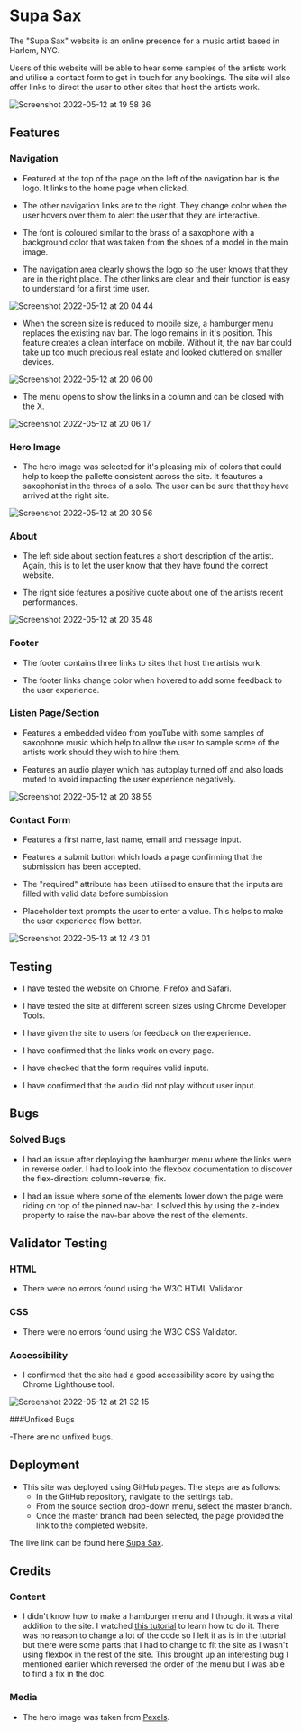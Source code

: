 # Supa Sax




The "Supa Sax" website is an online presence for a music artist based in Harlem, NYC.


Users of this website will be able to hear some samples of the artists work and utilise a contact form to get in touch for any bookings. The site will also offer links to direct the user to other sites that host the artists work.




![Screenshot 2022-05-12 at 19 58 36](https://user-images.githubusercontent.com/98256205/168149131-4aced680-395f-458e-88a5-33d0ad595c06.png)

## Features

### Navigation

- Featured at the top of the page on the left of the navigation bar is the logo. It links to the home page when clicked.

- The other navigation links are to the right. They change color when the user hovers over them to alert the user that they are interactive.

- The font is coloured similar to the brass of a saxophone with a background color that was taken from the shoes of a model in the main image. 

- The navigation area clearly shows the logo so the user knows that they are in the right place. The other links are clear and their function is easy to understand for a first time user.



![Screenshot 2022-05-12 at 20 04 44](https://user-images.githubusercontent.com/98256205/168149757-109d577e-9ccf-406d-b97d-2ee1adca43b7.png)

- When the screen size is reduced to mobile size, a hamburger menu replaces the existing nav bar. The logo remains in it's position. This feature creates a clean interface on mobile. Without it, the nav bar could take up too much precious real estate and looked cluttered on smaller devices.

![Screenshot 2022-05-12 at 20 06 00](https://user-images.githubusercontent.com/98256205/168149951-2adb87c6-cc3e-4d36-8a33-d661e30b0379.png)

- The menu opens to show the links in a column and can be closed with the X.

![Screenshot 2022-05-12 at 20 06 17](https://user-images.githubusercontent.com/98256205/168149959-72d8bf0e-36df-44e0-b575-414b5d079d6f.png)

### Hero Image

- The hero image was selected for it's pleasing mix of colors that could help to keep the pallette consistent across the site. It feautures a saxophonist in the throes of a solo. The user can be sure that they have arrived at the right site.

![Screenshot 2022-05-12 at 20 30 56](https://user-images.githubusercontent.com/98256205/168153861-318b2a66-c74e-44e2-b845-d412eae77116.png)

### About 

- The left side about section features a short description of the artist. Again, this is to let the user know that they have found the correct website. 

- The right side features a positive quote about one of the artists recent performances.

![Screenshot 2022-05-12 at 20 35 48](https://user-images.githubusercontent.com/98256205/168154552-d8e89eb1-f5c4-47d0-a290-5a0817937b32.png)

### Footer

- The footer contains three links to sites that host the artists work.

- The footer links change color when hovered to add some feedback to the user experience.

### Listen Page/Section

- Features a embedded video from youTube with some samples of saxophone music which help to allow the user to sample some of the artists work should they wish to hire them. 

- Features an audio player which has autoplay turned off and also loads muted to avoid impacting the user experience negatively.

![Screenshot 2022-05-12 at 20 38 55](https://user-images.githubusercontent.com/98256205/168155067-280a8043-9e41-49fc-ac0a-20179254bc02.png)

### Contact Form

- Features a first name, last name, email and message input.

- Features a submit button which loads a page confirming that the submission has been accepted. 

- The "required" attribute has been utilised to ensure that the inputs are filled with valid data before sumbission. 

- Placeholder text prompts the user to enter a value. This helps to make the user experience flow better.

![Screenshot 2022-05-13 at 12 43 01](https://user-images.githubusercontent.com/98256205/168278716-27e1e38d-f7e1-4108-895f-ee7fe4a02e75.png)

## Testing

- I have tested the website on Chrome, Firefox and Safari.

- I have tested the site at different screen sizes using Chrome Developer Tools.

- I have given the site to users for feedback on the experience.

- I have confirmed that the links work on every page.

- I have checked that the form requires valid inputs.

- I have confirmed that the audio did not play without user input.

## Bugs

### Solved Bugs

- I had an issue after deploying the hamburger menu where the links were in reverse order. I had to look into the flexbox documentation to discover the flex-direction: column-reverse; fix. 

- I had an issue where some of the elements lower down the page were riding on top of the pinned nav-bar. I solved this by using the z-index property to raise the nav-bar above the rest of the elements.

## Validator Testing

### HTML

- There were no errors found using the W3C HTML Validator.

### CSS

- There were no errors found using the W3C CSS Validator.

### Accessibility

- I confirmed that the site had a good accessibility score by using the Chrome Lighthouse tool.

![Screenshot 2022-05-12 at 21 32 15](https://user-images.githubusercontent.com/98256205/168163039-cfe10dee-63f1-4671-916a-1916c18127ae.png)

###Unfixed Bugs

-There are no unfixed bugs.

## Deployment

- This site was deployed using GitHub pages. The steps are as follows:
    - In the GitHub repository, navigate to the settings tab.
    - From the source section drop-down menu, select the master branch.
    - Once the master branch had been selected, the page provided the link to the completed website.

The live link can be found here [Supa Sax](https://martin-mcinerney.github.io/project-1-code-institute/index.html).

## Credits

### Content
- I didn't know how to make a hamburger menu and I thought it was a vital addition to the site. I watched [this tutorial](https://www.youtube.com/watch?v=flItyHiDm7E) to learn how to do it. There was no reason to change a lot of the code so I left it as is in the tutorial but there were some parts that I had to change to fit the site as I wasn't using flexbox in the rest of the site. This brought up an interesting bug I mentioned earlier which reversed the order of the menu but I was able to find a fix in the doc. 

### Media

- The hero image was taken from [Pexels](https://www.pexels.com/photo/a-band-performing-on-the-rooftop-7502559/).





